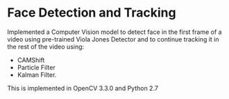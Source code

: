 # Face Detection and Tracking
Implemented a Computer Vision model to detect face in the first frame of a video using pre-trained Viola Jones Detector and to continue tracking it in the rest of the video using:
- CAMShift
- Particle Filter
- Kalman Filter.

This is implemented in OpenCV 3.3.0 and Python 2.7
